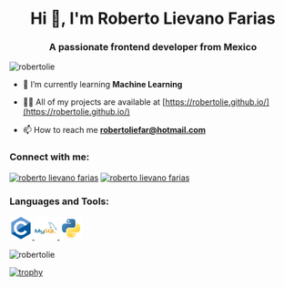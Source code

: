 <h1 align="center">Hi 👋, I'm Roberto Lievano Farias</h1>
<h3 align="center">A passionate frontend developer from Mexico</h3>

<p align="left"> <img src="https://komarev.com/ghpvc/?username=robertolie&label=Profile%20views&color=0e75b6&style=flat" alt="robertolie" /> </p>

- 🌱 I’m currently learning **Machine Learning**

- 👨‍💻 All of my projects are available at [https://robertolie.github.io/](https://robertolie.github.io/)

- 📫 How to reach me **robertoliefar@hotmail.com**

<h3 align="left">Connect with me:</h3>
<p align="left">
<a href="https://linkedin.com/in/roberto lievano farias" target="blank"><img align="center" src="https://raw.githubusercontent.com/rahuldkjain/github-profile-readme-generator/master/src/images/icons/Social/linked-in-alt.svg" alt="roberto lievano farias" height="30" width="40" /></a>
<a href="https://fb.com/roberto lievano farias" target="blank"><img align="center" src="https://raw.githubusercontent.com/rahuldkjain/github-profile-readme-generator/master/src/images/icons/Social/facebook.svg" alt="roberto lievano farias" height="30" width="40" /></a>
</p>

<h3 align="left">Languages and Tools:</h3>
<p align="left"> <a href="https://www.cprogramming.com/" target="_blank" rel="noreferrer"> <img src="https://raw.githubusercontent.com/devicons/devicon/master/icons/c/c-original.svg" alt="c" width="40" height="40"/> </a> <a href="https://www.w3schools.com/cpp/" target="_blank" rel="noreferrer"> <img src="https://raw.githubusercontent.com/devicons/devicon/master/icons/mysql/mysql-original-wordmark.svg" alt="mysql" width="40" height="40"/> </a> <a href="https://www.python.org" target="_blank" rel="noreferrer"> <img src="https://raw.githubusercontent.com/devicons/devicon/master/icons/python/python-original.svg" alt="python" width="40" height="40"/> </a> </p>

<p><img align="center" src="https://github-readme-stats.vercel.app/api/top-langs?username=robertolie&show_icons=true&locale=en&layout=compact" alt="robertolie" /></p>


[![trophy](https://github-profile-trophy.vercel.app/?username=RobertoLie)](https://github.com/ryo-ma/github-profile-trophy)
